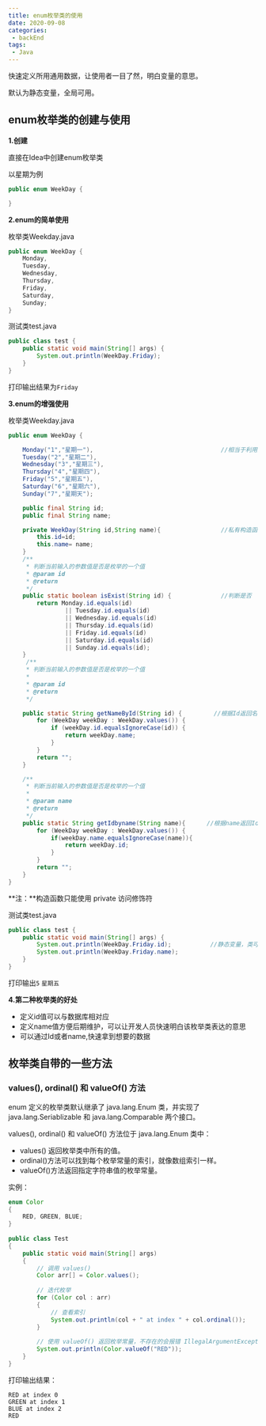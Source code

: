 ```yaml
---
title: enum枚举类的使用
date: 2020-09-08
categories:
 - backEnd
tags:
 - Java
---
```


快速定义所用通用数据，让使用者一目了然，明白变量的意思。

默认为静态变量，全局可用。

## enum枚举类的创建与使用

**1.创建**

直接在Idea中创建enum枚举类

以星期为例

```java
public enum WeekDay {

}
```



**2.enum的简单使用**

枚举类Weekday.java

```java
public enum WeekDay {
    Monday,
    Tuesday,
    Wednesday,
    Thursday,
    Friday,
    Saturday,
    Sunday;
}
```

测试类test.java

```java
public class test {
    public static void main(String[] args) {
        System.out.println(WeekDay.Friday);
    }
}
```

打印输出结果为`Friday`

**3.enum的增强使用**

枚举类Weekday.java

```java
public enum WeekDay {

    Monday("1","星期一"),								      //相当于利用底下的构造函数构造了一个id为1，name为星期一的对象Mondey
    Tuesday("2","星期二"),						
    Wednesday("3","星期三"),
    Thursday("4","星期四"),
    Friday("5","星期五"),
    Saturday("6","星期六"),
    Sunday("7","星期天");

    public final String id;
    public final String name;

    private WeekDay(String id,String name){					//私有构造函数
        this.id=id;
        this.name= name;
    }
    /**
     * 判断当前输入的参数值是否是枚举的一个值
     * @param id
     * @return
     */
    public static boolean isExist(String id) {				//判断是否
        return Monday.id.equals(id)
                || Tuesday.id.equals(id)
                || Wednesday.id.equals(id)
                || Thursday.id.equals(id)
                || Friday.id.equals(id)
                || Saturday.id.equals(id)
                || Sunday.id.equals(id);
    }
     /**
     * 判断当前输入的参数值是否是枚举的一个值
     *
     * @param id
     * @return
     */

    public static String getNameById(String id) {		  //根据Id返回名字
        for (WeekDay weekDay : WeekDay.values()) {
            if (weekDay.id.equalsIgnoreCase(id)) {
                return weekDay.name;
            }
        }
        return "";
    }

    /**
     * 判断当前输入的参数值是否是枚举的一个值
     *
     * @param name
     * @return
     */
    public static String getIdbyname(String name){		//根据name返回Id
        for (WeekDay weekDay : WeekDay.values()) {
            if(weekDay.name.equalsIgnoreCase(name)){
                return weekDay.id;
            }
        }
        return "";
    }
}
```

**注：**构造函数只能使用 private 访问修饰符

测试类test.java

```java
public class test {
    public static void main(String[] args) {
        System.out.println(WeekDay.Friday.id);			 //静态变量，类可以直接调用
        System.out.println(WeekDay.Friday.name);
    }
}
```

打印输出`5` `星期五`

**4.第二种枚举类的好处**

- 定义id值可以与数据库相对应
- 定义name值方便后期维护，可以让开发人员快速明白该枚举类表达的意思
- 可以通过Id或者name,快速拿到想要的数据

## 枚举类自带的一些方法

### values(), ordinal() 和 valueOf() 方法

enum 定义的枚举类默认继承了 java.lang.Enum 类，并实现了 java.lang.Seriablizable 和 java.lang.Comparable 两个接口。

values(), ordinal() 和 valueOf() 方法位于 java.lang.Enum 类中：

- values() 返回枚举类中所有的值。
- ordinal()方法可以找到每个枚举常量的索引，就像数组索引一样。
- valueOf()方法返回指定字符串值的枚举常量。

实例：

```java
enum Color
{
    RED, GREEN, BLUE;
}
 
public class Test
{
    public static void main(String[] args)
    {
        // 调用 values()
        Color arr[] = Color.values();
 
        // 迭代枚举
        for (Color col : arr)
        {
            // 查看索引
            System.out.println(col + " at index " + col.ordinal());
        }
 
        // 使用 valueOf() 返回枚举常量，不存在的会报错 IllegalArgumentException
        System.out.println(Color.valueOf("RED"));
    }
}
```

打印输出结果：

```
RED at index 0
GREEN at index 1
BLUE at index 2
RED
```
